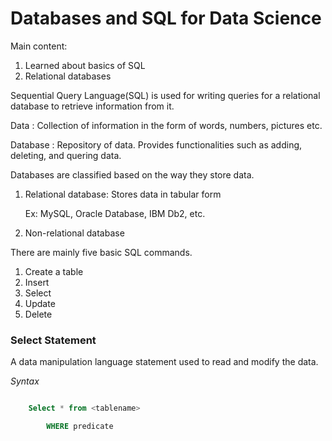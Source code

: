 # Databases and SQL for Data Science

Main content:

1. Learned about basics of SQL
1. Relational databases

Sequential Query Language(SQL) is used for writing queries for a relational database to retrieve information from it.

Data : Collection of information in the form of words, numbers, pictures etc.

Database : Repository of data. Provides functionalities such as adding, deleting, and quering data.

Databases are classified based on the way they store data.

1. Relational database: Stores data in tabular form

   Ex: MySQL, Oracle Database, IBM Db2, etc.

2. Non-relational database

There are mainly five basic SQL commands.

1. Create a table
1. Insert
1. Select
1. Update
1. Delete

### Select Statement

A data manipulation language statement used to read and modify the data.

_Syntax_

```SQL

    Select * from <tablename>

        WHERE predicate


```
